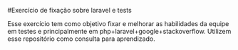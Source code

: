 #Exercício de fixação sobre laravel e tests

Esse exercício tem como objetivo fixar e melhorar as habilidades da equipe em testes e principalmente em php+laravel+google+stackoverflow. Utilizem esse repositório como consulta para aprendizado.

